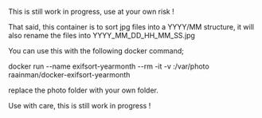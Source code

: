 This is still work in progress, use at your own risk !

That said, this container is to sort jpg files into a YYYY/MM structure, it will also rename the files into YYYY_MM_DD_HH_MM_SS.jpg

You can use this with the following docker command;

docker run --name exifsort-yearmonth --rm -it -v <your photo folder>:/var/photo raainman/docker-exifsort-yearmonth

replace the photo folder with your own folder.

Use with care, this is still work in progress !